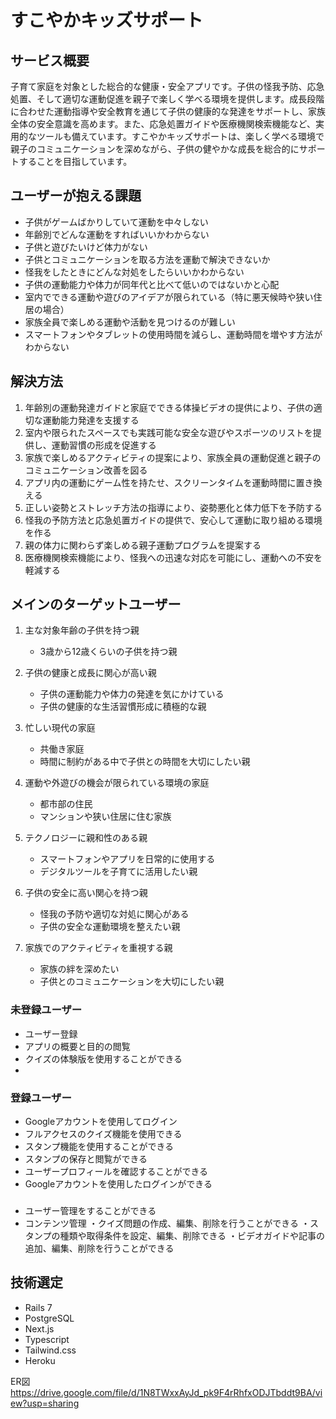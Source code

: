 # すこやかキッズサポート

## サービス概要
子育て家庭を対象とした総合的な健康・安全アプリです。子供の怪我予防、応急処置、そして適切な運動促進を親子で楽しく学べる環境を提供します。成長段階に合わせた運動指導や安全教育を通じて子供の健康的な発達をサポートし、家族全体の安全意識を高めます。また、応急処置ガイドや医療機関検索機能など、実用的なツールも備えています。すこやかキッズサポートは、楽しく学べる環境で親子のコミュニケーションを深めながら、子供の健やかな成長を総合的にサポートすることを目指しています。

## ユーザーが抱える課題
- 子供がゲームばかりしていて運動を中々しない
- 年齢別でどんな運動をすればいいかわからない
- 子供と遊びたいけど体力がない
- 子供とコミュニケーションを取る方法を運動で解決できないか
- 怪我をしたときにどんな対処をしたらいいかわからない
- 子供の運動能力や体力が同年代と比べて低いのではないかと心配
- 室内でできる運動や遊びのアイデアが限られている（特に悪天候時や狭い住居の場合）
- 家族全員で楽しめる運動や活動を見つけるのが難しい
- スマートフォンやタブレットの使用時間を減らし、運動時間を増やす方法がわからない

## 解決方法
1. 年齢別の運動発達ガイドと家庭でできる体操ビデオの提供により、子供の適切な運動能力発達を支援する
2. 室内や限られたスペースでも実践可能な安全な遊びやスポーツのリストを提供し、運動習慣の形成を促進する
3. 家族で楽しめるアクティビティの提案により、家族全員の運動促進と親子のコミュニケーション改善を図る
4. アプリ内の運動にゲーム性を持たせ、スクリーンタイムを運動時間に置き換える
5. 正しい姿勢とストレッチ方法の指導により、姿勢悪化と体力低下を予防する
6. 怪我の予防方法と応急処置ガイドの提供で、安心して運動に取り組める環境を作る
7. 親の体力に関わらず楽しめる親子運動プログラムを提案する
8. 医療機関検索機能により、怪我への迅速な対応を可能にし、運動への不安を軽減する


## メインのターゲットユーザー
1. 主な対象年齢の子供を持つ親
   - 3歳から12歳くらいの子供を持つ親

2. 子供の健康と成長に関心が高い親
   - 子供の運動能力や体力の発達を気にかけている
   - 子供の健康的な生活習慣形成に積極的な親

3. 忙しい現代の家庭
   - 共働き家庭
   - 時間に制約がある中で子供との時間を大切にしたい親

4. 運動や外遊びの機会が限られている環境の家庭
   - 都市部の住民
   - マンションや狭い住居に住む家族

5. テクノロジーに親和性のある親
   - スマートフォンやアプリを日常的に使用する
   - デジタルツールを子育てに活用したい親

6. 子供の安全に高い関心を持つ親
   - 怪我の予防や適切な対処に関心がある
   - 子供の安全な運動環境を整えたい親

7. 家族でのアクティビティを重視する親
   - 家族の絆を深めたい
   - 子供とのコミュニケーションを大切にしたい親

### 未登録ユーザー

- ユーザー登録
- アプリの概要と目的の閲覧
- クイズの体験版を使用することができる
- 

### 登録ユーザー
- Googleアカウントを使用してログイン
- フルアクセスのクイズ機能を使用できる
- スタンプ機能を使用することができる
- スタンプの保存と閲覧ができる
- ユーザープロフィールを確認することができる
- Googleアカウントを使用したログインができる

### 
- ユーザー管理をすることができる
- コンテンツ管理
 ・クイズ問題の作成、編集、削除を行うことができる
 ・スタンプの種類や取得条件を設定、編集、削除できる
 ・ビデオガイドや記事の追加、編集、削除を行うことができる

## 技術選定

- Rails 7
- PostgreSQL
- Next.js
- Typescript
- Tailwind.css
- Heroku

ER図
https://drive.google.com/file/d/1N8TWxxAyJd_pk9F4rRhfxODJTbddt9BA/view?usp=sharing
